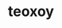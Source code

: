 ---
title: teoxoy
github: https://github.com/teoxoy
mode: dark
transition: 3s
archetype:
  - Little Bit of Everything
---